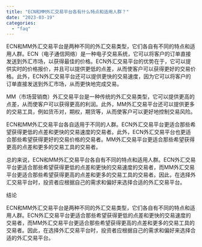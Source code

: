 ```yaml
---
title: "ECN和MM外汇交易平台各有什么特点和适用人群？"
date: "2023-03-19"
categories: 
  - "faq"
---
```


ECN和MM外汇交易平台是两种不同的外汇交易类型，它们各自有不同的特点和适用人群。ECN（电子通信网络）是一种电子交易系统，它可以将客户的订单直接发送到外汇市场，以获得最佳的价格。ECN外汇交易平台的优势在于，它可以提供实时的价格报价，并且可以提供更低的点差，从而使客户可以获得更好的交易价格。此外，ECN外汇交易平台还可以提供更快的交易速度，因为它可以将客户的订单直接发送到外汇市场，从而更快地完成交易。

MM（市场营销商）外汇交易平台是一种传统的外汇交易类型，它可以提供更高的点差，从而使客户可以获得更高的利润。此外，MM外汇交易平台还可以提供更多的交易工具，例如货币对，期权，期货等，从而使客户可以更好地控制交易风险。

ECN和MM外汇交易平台各自适用于不同的人群。ECN外汇交易平台更适合那些希望获得更低的点差和更快的交易速度的交易者。此外，ECN外汇交易平台也更适合那些希望获得更好的交易价格的交易者。MM外汇交易平台更适合那些希望获得更高的点差和更多的交易工具的交易者。

总的来说，ECN和MM外汇交易平台各自有不同的特点和适用人群。ECN外汇交易平台更适合那些希望获得更低的点差和更快的交易速度的交易者，而MM外汇交易平台更适合那些希望获得更高的点差和更多的交易工具的交易者。因此，在选择外汇交易平台时，投资者应根据自己的需求和偏好来选择合适的外汇交易平台。

结论

ECN和MM外汇交易平台是两种不同的外汇交易类型，它们各自有不同的特点和适用人群。ECN外汇交易平台更适合那些希望获得更低的点差和更快的交易速度的交易者，而MM外汇交易平台更适合那些希望获得更高的点差和更多的交易工具的交易者。因此，在选择外汇交易平台时，投资者应根据自己的需求和偏好来选择合适的外汇交易平台。
